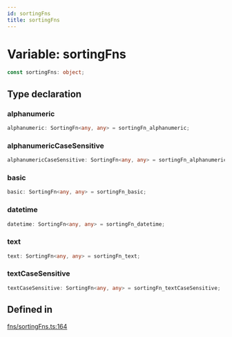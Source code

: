 ```yaml
---
id: sortingFns
title: sortingFns
---
```


# Variable: sortingFns

```ts
const sortingFns: object;
```

## Type declaration

### alphanumeric

```ts
alphanumeric: SortingFn<any, any> = sortingFn_alphanumeric;
```

### alphanumericCaseSensitive

```ts
alphanumericCaseSensitive: SortingFn<any, any> = sortingFn_alphanumericCaseSensitive;
```

### basic

```ts
basic: SortingFn<any, any> = sortingFn_basic;
```

### datetime

```ts
datetime: SortingFn<any, any> = sortingFn_datetime;
```

### text

```ts
text: SortingFn<any, any> = sortingFn_text;
```

### textCaseSensitive

```ts
textCaseSensitive: SortingFn<any, any> = sortingFn_textCaseSensitive;
```

## Defined in

[fns/sortingFns.ts:164](https://github.com/TanStack/table/blob/main/packages/table-core/src/fns/sortingFns.ts#L164)
